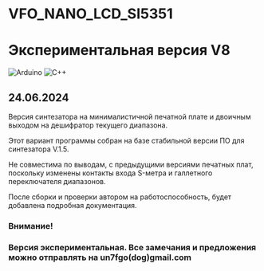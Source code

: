 # VFO_NANO_LCD_SI5351
# Экспериментальная версия V8

![Arduino](https://img.shields.io/badge/-Arduino-00979D?style=for-the-badge&logo=Arduino&logoColor=white)
![C++](https://img.shields.io/badge/c++-%2300599C.svg?style=for-the-badge&logo=c%2B%2B&logoColor=white)

## 24.06.2024

Версия синтезатора на минималистичной печатной плате и двоичным выходом на дешифратор текущего диапазона.

Этот вариант программы собран на базе стабильной версии ПО для синтезатора V.1.5.

Не совместима по выводам, с предыдущими версиями печатных плат, поскольку изменены контакты входа S-метра и галлетного переключателя диапазонов. 

После сборки и проверки автором на работоспособность, будет добавлена подробная документация.

### Внимание!
### Версия экспериментальная. Все замечания и предложения можно отправлять на un7fgo(dog)gmail.com 

